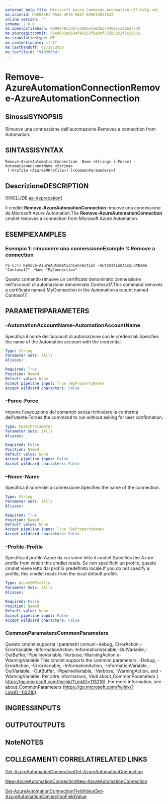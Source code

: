 ```yaml
---
external help file: Microsoft.Azure.Commands.Automation.dll-Help.xml
ms.assetid: DDEBA3E1-B5A3-4F16-9A67-A95D15851A33
online version: ''
schema: 2.0.0
ms.openlocfilehash: 0899349c3dbfa368b3ce0dbb4d4085c3ea527c43
ms.sourcegitcommit: 56ed085a868afa8263f8eb0f755b5822f5c29532
ms.translationtype: MT
ms.contentlocale: it-IT
ms.lasthandoff: 07/18/2020
ms.locfileid: "94029954"
---
```

# <span data-ttu-id="5a921-101">Remove-AzureAutomationConnection</span><span class="sxs-lookup"><span data-stu-id="5a921-101">Remove-AzureAutomationConnection</span></span>

## <span data-ttu-id="5a921-102">Sinossi</span><span class="sxs-lookup"><span data-stu-id="5a921-102">SYNOPSIS</span></span>

<span data-ttu-id="5a921-103">Rimuove una connessione dall'automazione.</span><span class="sxs-lookup"><span data-stu-id="5a921-103">Removes a connection from Automation.</span></span>

## <span data-ttu-id="5a921-104">SINTASSI</span><span class="sxs-lookup"><span data-stu-id="5a921-104">SYNTAX</span></span>

```
Remove-AzureAutomationConnection -Name <String> [-Force] -AutomationAccountName <String>
 [-Profile <AzureSMProfile>] [<CommonParameters>]
```

## <span data-ttu-id="5a921-105">Descrizione</span><span class="sxs-lookup"><span data-stu-id="5a921-105">DESCRIPTION</span></span>

[!INCLUDE [aa-deprecation](../include/aa-deprecation.md)]

<span data-ttu-id="5a921-106">Il cmdlet **Remove-AzureAutomationConnection** rimuove una connessione da Microsoft Azure Automation.</span><span class="sxs-lookup"><span data-stu-id="5a921-106">The **Remove-AzureAutomationConnection** cmdlet removes a connection from Microsoft Azure Automation.</span></span>

## <span data-ttu-id="5a921-107">ESEMPI</span><span class="sxs-lookup"><span data-stu-id="5a921-107">EXAMPLES</span></span>

### <span data-ttu-id="5a921-108">Esempio 1: rimuovere una connessione</span><span class="sxs-lookup"><span data-stu-id="5a921-108">Example 1: Remove a connection</span></span>
```
PS C:\> Remove-AzureAutomationConnection -AutomationAccountName "Contoso17" -Name "MyConnection"
```

<span data-ttu-id="5a921-109">Questo comando rimuove un certificato denominato connessione nell'account di automazione denominato Contoso17.</span><span class="sxs-lookup"><span data-stu-id="5a921-109">This command removes a certificate named MyConnection in the Automation account named Contoso17.</span></span>

## <span data-ttu-id="5a921-110">PARAMETRI</span><span class="sxs-lookup"><span data-stu-id="5a921-110">PARAMETERS</span></span>

### <span data-ttu-id="5a921-111">-AutomationAccountName</span><span class="sxs-lookup"><span data-stu-id="5a921-111">-AutomationAccountName</span></span>
<span data-ttu-id="5a921-112">Specifica il nome dell'account di automazione con le credenziali.</span><span class="sxs-lookup"><span data-stu-id="5a921-112">Specifies the name of the Automation account with the credential.</span></span>

```yaml
Type: String
Parameter Sets: (All)
Aliases: 

Required: True
Position: Named
Default value: None
Accept pipeline input: True (ByPropertyName)
Accept wildcard characters: False
```

### <span data-ttu-id="5a921-113">-Force</span><span class="sxs-lookup"><span data-stu-id="5a921-113">-Force</span></span>
<span data-ttu-id="5a921-114">Impone l'esecuzione del comando senza richiedere la conferma dell'utente.</span><span class="sxs-lookup"><span data-stu-id="5a921-114">Forces the command to run without asking for user confirmation.</span></span>

```yaml
Type: SwitchParameter
Parameter Sets: (All)
Aliases: 

Required: False
Position: Named
Default value: None
Accept pipeline input: False
Accept wildcard characters: False
```

### <span data-ttu-id="5a921-115">-Nome</span><span class="sxs-lookup"><span data-stu-id="5a921-115">-Name</span></span>
<span data-ttu-id="5a921-116">Specifica il nome della connessione.</span><span class="sxs-lookup"><span data-stu-id="5a921-116">Specifies the name of the connection.</span></span>

```yaml
Type: String
Parameter Sets: (All)
Aliases: 

Required: True
Position: Named
Default value: None
Accept pipeline input: True (ByPropertyName)
Accept wildcard characters: False
```

### <span data-ttu-id="5a921-117">-Profile</span><span class="sxs-lookup"><span data-stu-id="5a921-117">-Profile</span></span>
<span data-ttu-id="5a921-118">Specifica il profilo Azure da cui viene letto il cmdlet.</span><span class="sxs-lookup"><span data-stu-id="5a921-118">Specifies the Azure profile from which this cmdlet reads.</span></span>
<span data-ttu-id="5a921-119">Se non specifichi un profilo, questo cmdlet viene letto dal profilo predefinito locale.</span><span class="sxs-lookup"><span data-stu-id="5a921-119">If you do not specify a profile, this cmdlet reads from the local default profile.</span></span>

```yaml
Type: AzureSMProfile
Parameter Sets: (All)
Aliases: 

Required: False
Position: Named
Default value: None
Accept pipeline input: False
Accept wildcard characters: False
```

### <span data-ttu-id="5a921-120">CommonParameters</span><span class="sxs-lookup"><span data-stu-id="5a921-120">CommonParameters</span></span>
<span data-ttu-id="5a921-121">Questo cmdlet supporta i parametri comuni:-debug,-ErrorAction,-ErrorVariable,-InformationAction,-InformationVariable,-OutVariable,-OutBuffer,-PipelineVariable,-Verbose,-WarningAction e-WarningVariable.</span><span class="sxs-lookup"><span data-stu-id="5a921-121">This cmdlet supports the common parameters: -Debug, -ErrorAction, -ErrorVariable, -InformationAction, -InformationVariable, -OutVariable, -OutBuffer, -PipelineVariable, -Verbose, -WarningAction, and -WarningVariable.</span></span> <span data-ttu-id="5a921-122">Per altre informazioni, Vedi about_CommonParameters ( https://go.microsoft.com/fwlink/?LinkID=113216) .</span><span class="sxs-lookup"><span data-stu-id="5a921-122">For more information, see about_CommonParameters (https://go.microsoft.com/fwlink/?LinkID=113216).</span></span>

## <span data-ttu-id="5a921-123">INGRESSI</span><span class="sxs-lookup"><span data-stu-id="5a921-123">INPUTS</span></span>

## <span data-ttu-id="5a921-124">OUTPUT</span><span class="sxs-lookup"><span data-stu-id="5a921-124">OUTPUTS</span></span>

## <span data-ttu-id="5a921-125">Note</span><span class="sxs-lookup"><span data-stu-id="5a921-125">NOTES</span></span>

## <span data-ttu-id="5a921-126">COLLEGAMENTI CORRELATI</span><span class="sxs-lookup"><span data-stu-id="5a921-126">RELATED LINKS</span></span>

[<span data-ttu-id="5a921-127">Get-AzureAutomationConnection</span><span class="sxs-lookup"><span data-stu-id="5a921-127">Get-AzureAutomationConnection</span></span>](./Get-AzureAutomationConnection.md)

[<span data-ttu-id="5a921-128">New-AzureAutomationConnection</span><span class="sxs-lookup"><span data-stu-id="5a921-128">New-AzureAutomationConnection</span></span>](./New-AzureAutomationConnection.md)

[<span data-ttu-id="5a921-129">Set-AzureAutomationConnectionFieldValue</span><span class="sxs-lookup"><span data-stu-id="5a921-129">Set-AzureAutomationConnectionFieldValue</span></span>](./Set-AzureAutomationConnectionFieldValue.md)


